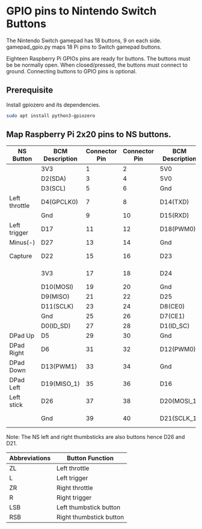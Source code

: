# GPIO pins to Nintendo Switch Buttons

The Nintendo Switch gamepad has 18 buttons, 9 on each side. gamepad_gpio.py
maps 18 Pi pins to Switch gamepad buttons.

Eighteen Raspberry Pi GPIOs pins are ready for buttons. The buttons must be
be normally open. When closed/pressed, the buttons must connect to ground.
Connecting buttons to GPIO pins is optional.

## Prerequisite

Install gpiozero and its dependencies.

```bash
sudo apt install python3-gpiozero
```

## Map Raspberry Pi 2x20 pins to NS buttons.

|NS Button      |BCM Description    |Connector Pin  |Connector Pin  |BCM Description    |NS Button      |
|---------------|-------------------|---------------|---------------|-------------------|---------------|
|               |3V3                |              1|              2|5V0                |               |
|               |D2(SDA)            |              3|              4|5V0                |               |
|               |D3(SCL)            |              5|              6|Gnd                |               |
|Left throttle  |D4(GPCLK0)         |              7|              8|D14(TXD)           |               |
|               |Gnd                |              9|             10|D15(RXD)           |               |
|Left trigger   |D17                |             11|             12|D18(PWM0)          |               |
|Minus(-)       |D27                |             13|             14|Gnd                |               |
|Capture        |D22                |             15|             16|D23                |Right throttle |
|               |3V3                |             17|             18|D24                |Right trigger  |
|               |D10(MOSI)          |             19|             20|Gnd                |               |
|               |D9(MISO)           |             21|             22|D25                |Plus(+)        |
|               |D11(SCLK)          |             23|             24|D8(CE0)            |Home           |
|               |Gnd                |             25|             26|D7(CE1)            |A              |
|               |D0(ID_SD)          |             27|             28|D1(ID_SC)          |               |
|DPad Up        |D5                 |             29|             30|Gnd                |               |
|DPad Right     |D6                 |             31|             32|D12(PWM0)          |B              |
|DPad Down      |D13(PWM1)          |             33|             34|Gnd                |               |
|DPad Left      |D19(MISO_1)        |             35|             36|D16                |X              |
|Left stick     |D26                |             37|             38|D20(MOSI_1)        |Y              |
|               |Gnd                |             39|             40|D21(SCLK_1)        |Right stick    |

Note: The NS left and right thumbsticks are also buttons hence D26 and D21.

|Abbreviations  |Button Function
|---------------|---------------
|ZL             |Left throttle
|L              |Left trigger
|ZR             |Right throttle
|R              |Right trigger
|LSB            |Left thumbstick button
|RSB            |Right thumbstick button
